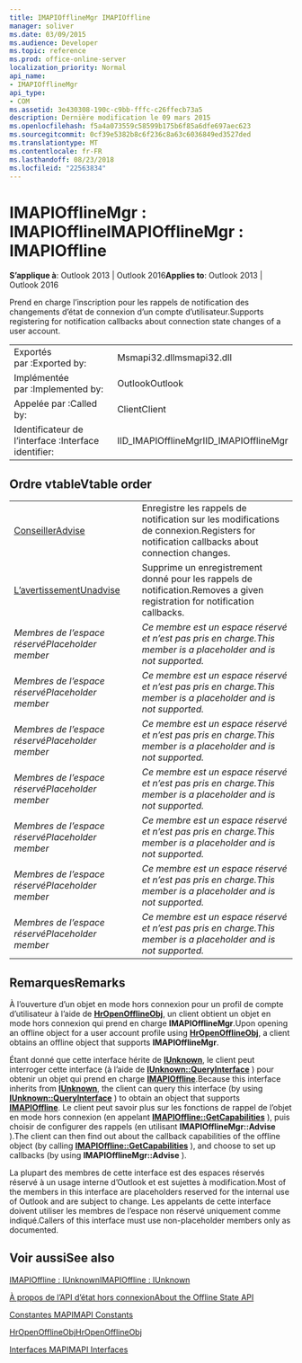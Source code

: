 ```yaml
---
title: IMAPIOfflineMgr IMAPIOffline
manager: soliver
ms.date: 03/09/2015
ms.audience: Developer
ms.topic: reference
ms.prod: office-online-server
localization_priority: Normal
api_name:
- IMAPIOfflineMgr
api_type:
- COM
ms.assetid: 3e430308-190c-c9bb-fffc-c26ffecb73a5
description: Dernière modification le 09 mars 2015
ms.openlocfilehash: f5a4a073559c58599b175b6f85a6dfe697aec623
ms.sourcegitcommit: 0cf39e5382b8c6f236c8a63c6036849ed3527ded
ms.translationtype: MT
ms.contentlocale: fr-FR
ms.lasthandoff: 08/23/2018
ms.locfileid: "22563834"
---
```

# <a name="imapiofflinemgr--imapioffline"></a><span data-ttu-id="6b3c0-103">IMAPIOfflineMgr : IMAPIOffline</span><span class="sxs-lookup"><span data-stu-id="6b3c0-103">IMAPIOfflineMgr : IMAPIOffline</span></span>

  
  
<span data-ttu-id="6b3c0-104">**S’applique à**: Outlook 2013 | Outlook 2016</span><span class="sxs-lookup"><span data-stu-id="6b3c0-104">**Applies to**: Outlook 2013 | Outlook 2016</span></span> 
  
<span data-ttu-id="6b3c0-105">Prend en charge l’inscription pour les rappels de notification des changements d’état de connexion d’un compte d’utilisateur.</span><span class="sxs-lookup"><span data-stu-id="6b3c0-105">Supports registering for notification callbacks about connection state changes of a user account.</span></span>
  
|||
|:-----|:-----|
|<span data-ttu-id="6b3c0-106">Exportés par :</span><span class="sxs-lookup"><span data-stu-id="6b3c0-106">Exported by:</span></span>  <br/> |<span data-ttu-id="6b3c0-107">Msmapi32.dll</span><span class="sxs-lookup"><span data-stu-id="6b3c0-107">msmapi32.dll</span></span>  <br/> |
|<span data-ttu-id="6b3c0-108">Implémentée par :</span><span class="sxs-lookup"><span data-stu-id="6b3c0-108">Implemented by:</span></span>  <br/> |<span data-ttu-id="6b3c0-109">Outlook</span><span class="sxs-lookup"><span data-stu-id="6b3c0-109">Outlook</span></span>  <br/> |
|<span data-ttu-id="6b3c0-110">Appelée par :</span><span class="sxs-lookup"><span data-stu-id="6b3c0-110">Called by:</span></span>  <br/> |<span data-ttu-id="6b3c0-111">Client</span><span class="sxs-lookup"><span data-stu-id="6b3c0-111">Client</span></span>  <br/> |
|<span data-ttu-id="6b3c0-112">Identificateur de l’interface :</span><span class="sxs-lookup"><span data-stu-id="6b3c0-112">Interface identifier:</span></span>  <br/> |<span data-ttu-id="6b3c0-113">IID_IMAPIOfflineMgr</span><span class="sxs-lookup"><span data-stu-id="6b3c0-113">IID_IMAPIOfflineMgr</span></span>  <br/> |
   
## <a name="vtable-order"></a><span data-ttu-id="6b3c0-114">Ordre vtable</span><span class="sxs-lookup"><span data-stu-id="6b3c0-114">Vtable order</span></span>

|||
|:-----|:-----|
|[<span data-ttu-id="6b3c0-115">Conseiller</span><span class="sxs-lookup"><span data-stu-id="6b3c0-115">Advise</span></span>](imapiofflinemgr-advise.md) <br/> |<span data-ttu-id="6b3c0-116">Enregistre les rappels de notification sur les modifications de connexion.</span><span class="sxs-lookup"><span data-stu-id="6b3c0-116">Registers for notification callbacks about connection changes.</span></span>  <br/> |
|[<span data-ttu-id="6b3c0-117">L’avertissement</span><span class="sxs-lookup"><span data-stu-id="6b3c0-117">Unadvise</span></span>](imapiofflinemgr-unadvise.md) <br/> |<span data-ttu-id="6b3c0-118">Supprime un enregistrement donné pour les rappels de notification.</span><span class="sxs-lookup"><span data-stu-id="6b3c0-118">Removes a given registration for notification callbacks.</span></span>  <br/> |
| <span data-ttu-id="6b3c0-119">*Membres de l’espace réservé*</span><span class="sxs-lookup"><span data-stu-id="6b3c0-119">*Placeholder member*</span></span>  <br/> | <span data-ttu-id="6b3c0-120">*Ce membre est un espace réservé et n’est pas pris en charge.*</span><span class="sxs-lookup"><span data-stu-id="6b3c0-120">*This member is a placeholder and is not supported.*</span></span>  <br/> |
| <span data-ttu-id="6b3c0-121">*Membres de l’espace réservé*</span><span class="sxs-lookup"><span data-stu-id="6b3c0-121">*Placeholder member*</span></span>  <br/> | <span data-ttu-id="6b3c0-122">*Ce membre est un espace réservé et n’est pas pris en charge.*</span><span class="sxs-lookup"><span data-stu-id="6b3c0-122">*This member is a placeholder and is not supported.*</span></span>  <br/> |
| <span data-ttu-id="6b3c0-123">*Membres de l’espace réservé*</span><span class="sxs-lookup"><span data-stu-id="6b3c0-123">*Placeholder member*</span></span>  <br/> | <span data-ttu-id="6b3c0-124">*Ce membre est un espace réservé et n’est pas pris en charge.*</span><span class="sxs-lookup"><span data-stu-id="6b3c0-124">*This member is a placeholder and is not supported.*</span></span>  <br/> |
| <span data-ttu-id="6b3c0-125">*Membres de l’espace réservé*</span><span class="sxs-lookup"><span data-stu-id="6b3c0-125">*Placeholder member*</span></span>  <br/> | <span data-ttu-id="6b3c0-126">*Ce membre est un espace réservé et n’est pas pris en charge.*</span><span class="sxs-lookup"><span data-stu-id="6b3c0-126">*This member is a placeholder and is not supported.*</span></span>  <br/> |
| <span data-ttu-id="6b3c0-127">*Membres de l’espace réservé*</span><span class="sxs-lookup"><span data-stu-id="6b3c0-127">*Placeholder member*</span></span>  <br/> | <span data-ttu-id="6b3c0-128">*Ce membre est un espace réservé et n’est pas pris en charge.*</span><span class="sxs-lookup"><span data-stu-id="6b3c0-128">*This member is a placeholder and is not supported.*</span></span>  <br/> |
| <span data-ttu-id="6b3c0-129">*Membres de l’espace réservé*</span><span class="sxs-lookup"><span data-stu-id="6b3c0-129">*Placeholder member*</span></span>  <br/> | <span data-ttu-id="6b3c0-130">*Ce membre est un espace réservé et n’est pas pris en charge.*</span><span class="sxs-lookup"><span data-stu-id="6b3c0-130">*This member is a placeholder and is not supported.*</span></span>  <br/> |
| <span data-ttu-id="6b3c0-131">*Membres de l’espace réservé*</span><span class="sxs-lookup"><span data-stu-id="6b3c0-131">*Placeholder member*</span></span>  <br/> | <span data-ttu-id="6b3c0-132">*Ce membre est un espace réservé et n’est pas pris en charge.*</span><span class="sxs-lookup"><span data-stu-id="6b3c0-132">*This member is a placeholder and is not supported.*</span></span>  <br/> |
   
## <a name="remarks"></a><span data-ttu-id="6b3c0-133">Remarques</span><span class="sxs-lookup"><span data-stu-id="6b3c0-133">Remarks</span></span>

<span data-ttu-id="6b3c0-134">À l’ouverture d’un objet en mode hors connexion pour un profil de compte d’utilisateur à l’aide de **[HrOpenOfflineObj](hropenofflineobj.md)**, un client obtient un objet en mode hors connexion qui prend en charge **IMAPIOfflineMgr**.</span><span class="sxs-lookup"><span data-stu-id="6b3c0-134">Upon opening an offline object for a user account profile using **[HrOpenOfflineObj](hropenofflineobj.md)**, a client obtains an offline object that supports **IMAPIOfflineMgr**.</span></span> 
  
<span data-ttu-id="6b3c0-135">Étant donné que cette interface hérite de **[IUnknown](http://msdn.microsoft.com/en-us/library/ms680509%28v=VS.85%29.aspx)**, le client peut interroger cette interface (à l’aide de **[IUnknown::QueryInterface](http://msdn.microsoft.com/en-us/library/ms682521%28v=VS.85%29.aspx)** ) pour obtenir un objet qui prend en charge **[IMAPIOffline](imapiofflineiunknown.md)**.</span><span class="sxs-lookup"><span data-stu-id="6b3c0-135">Because this interface inherits from **[IUnknown](http://msdn.microsoft.com/en-us/library/ms680509%28v=VS.85%29.aspx)**, the client can query this interface (by using **[IUnknown::QueryInterface](http://msdn.microsoft.com/en-us/library/ms682521%28v=VS.85%29.aspx)** ) to obtain an object that supports **[IMAPIOffline](imapiofflineiunknown.md)**.</span></span> <span data-ttu-id="6b3c0-136">Le client peut savoir plus sur les fonctions de rappel de l’objet en mode hors connexion (en appelant **[IMAPIOffline::GetCapabilities](imapioffline-getcapabilities.md)** ), puis choisir de configurer des rappels (en utilisant **IMAPIOfflineMgr::Advise** ).</span><span class="sxs-lookup"><span data-stu-id="6b3c0-136">The client can then find out about the callback capabilities of the offline object (by calling **[IMAPIOffline::GetCapabilities](imapioffline-getcapabilities.md)** ), and choose to set up callbacks (by using **IMAPIOfflineMgr::Advise** ).</span></span> 
  
<span data-ttu-id="6b3c0-137">La plupart des membres de cette interface est des espaces réservés réservé à un usage interne d’Outlook et est sujettes à modification.</span><span class="sxs-lookup"><span data-stu-id="6b3c0-137">Most of the members in this interface are placeholders reserved for the internal use of Outlook and are subject to change.</span></span> <span data-ttu-id="6b3c0-138">Les appelants de cette interface doivent utiliser les membres de l’espace non réservé uniquement comme indiqué.</span><span class="sxs-lookup"><span data-stu-id="6b3c0-138">Callers of this interface must use non-placeholder members only as documented.</span></span>
  
## <a name="see-also"></a><span data-ttu-id="6b3c0-139">Voir aussi</span><span class="sxs-lookup"><span data-stu-id="6b3c0-139">See also</span></span>



[<span data-ttu-id="6b3c0-140">IMAPIOffline : IUnknown</span><span class="sxs-lookup"><span data-stu-id="6b3c0-140">IMAPIOffline : IUnknown</span></span>](imapiofflineiunknown.md)


[<span data-ttu-id="6b3c0-141">À propos de l’API d’état hors connexion</span><span class="sxs-lookup"><span data-stu-id="6b3c0-141">About the Offline State API</span></span>](about-the-offline-state-api.md)
  
[<span data-ttu-id="6b3c0-142">Constantes MAPI</span><span class="sxs-lookup"><span data-stu-id="6b3c0-142">MAPI Constants</span></span>](mapi-constants.md)
  
[<span data-ttu-id="6b3c0-143">HrOpenOfflineObj</span><span class="sxs-lookup"><span data-stu-id="6b3c0-143">HrOpenOfflineObj</span></span>](hropenofflineobj.md)
  
[<span data-ttu-id="6b3c0-144">Interfaces MAPI</span><span class="sxs-lookup"><span data-stu-id="6b3c0-144">MAPI Interfaces</span></span>](mapi-interfaces.md)


